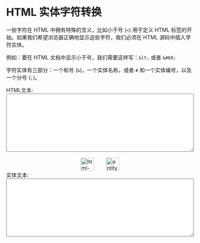 # HTML 实体字符转换

一些字符在 HTML 中拥有特殊的含义，比如小于号 (`<`) 用于定义 HTML 标签的开始。如果我们希望浏览器正确地显示这些字符，我们必须在 HTML 源码中插入字符实体。

例如：要在 HTML 文档中显示小于号，我们需要这样写：`&lt;` 或者 `&#60;`

字符实体有三部分：一个和号 (`&`)，一个实体名称，或者 `#` 和一个实体编号，以及一个分号 (`;`)。

<div>
<div class="sectionwrapper">
    <span>HTML文本:</span>
    <textarea v-model="html" rows="10" class="htmlcontent">
    </textarea>
</div>

<div class="btngroup">
    <span @click="entity = htmlEncode(html)">
    <img title="html->entity" class="convertbtn" src="/images/htmlentityconverter/down-arrow.png"/>
    </span>
    <span @click="html = htmlDecode(entity)">
    <img title="entity->html" class="convertbtn" src="/images/htmlentityconverter/up-arrow.png" />
    </span>
</div>

<div class="sectionwrapper">
<span>实体文本:</span>
<textarea v-model="entity" rows="10" class="entitycontent">
</textarea>
</div>

</div>

<script setup>
import { h, ref, onMounted } from 'vue'

const html = ref("<HTML>");
const entity = ref("");

function htmlEncode(html){
    //1.首先动态创建一个容器标签元素，如DIV
    var temp = document.createElement ("div");
    //2.然后将要转换的字符串设置为这个元素的innerText或者textContent
    (temp.textContent != undefined ) ? (temp.textContent = html) : (temp.innerText = html);
    //3.最后返回这个元素的innerHTML，即得到经过HTML编码转换的字符串了
    var output = temp.innerHTML;
    temp = null;
    return output;
}

function htmlDecode(text){
    //1.首先动态创建一个容器标签元素，如DIV
    var temp = document.createElement("div");
    //2.然后将要转换的字符串设置为这个元素的innerHTML(ie，火狐，google都支持)
    temp.innerHTML = text;
    //3.最后返回这个元素的innerText或者textContent，即得到经过HTML解码的字符串了。
    var output = temp.innerText || temp.textContent;
    temp = null;
    return output;
}
</script>

<style>
.sectionwrapper {
    margin-bottom: 16px;
}

.htmlcontent,
.entitycontent {
    display: block;
    width: 100%;
}

.btngroup {
    display:flex;
    justify-content: center;
}

.btngroup > span {
    margin: 0 16px;
    cursor: pointer;
}
.convertbtn {
    width: 36px;
    pointer-events: none
}
</style>